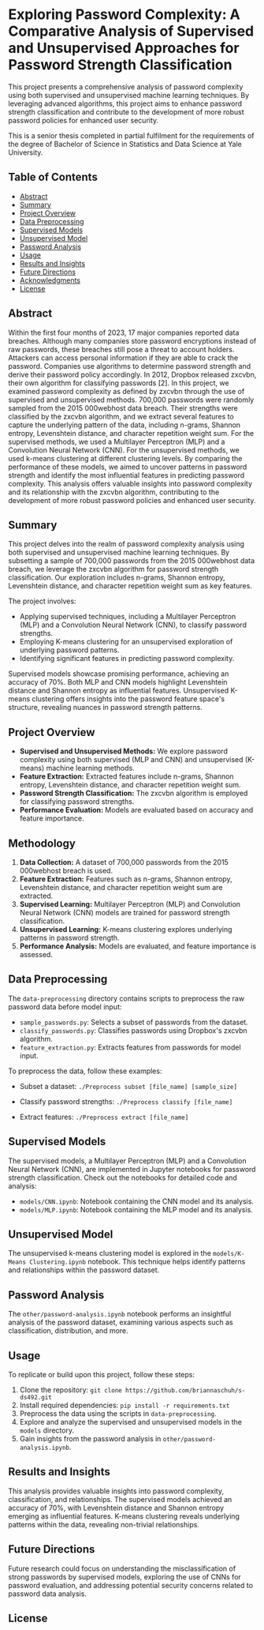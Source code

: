 # Exploring Password Complexity: A Comparative Analysis of Supervised and Unsupervised Approaches for Password Strength Classification

This project presents a comprehensive analysis of password complexity using both supervised and unsupervised machine learning techniques. By leveraging advanced algorithms, this project aims to enhance password strength classification and contribute to the development of more robust password policies for enhanced user security.

This is a senior thesis completed in partial fulfilment for the requirements of the degree of Bachelor of Science in Statistics and 
Data Science at Yale University.

## Table of Contents
- [Abstract](#abstract)
- [Summary](#summary)
- [Project Overview](#project-overview)
- [Data Preprocessing](#data-preprocessing)
- [Supervised Models](#supervised-models)
- [Unsupervised Model](#unsupervised-model)
- [Password Analysis](#password-analysis)
- [Usage](#usage)
- [Results and Insights](#results-and-insights)
- [Future Directions](#future-directions)
- [Acknowledgments](#acknowledgments)
- [License](#license)

## Abstract
Within the first four months of 2023, 17 major companies reported data breaches. Although many companies store password encryptions instead of raw passwords, these breaches still pose a threat to account holders. Attackers can access personal information if they are able to crack the password. Companies use algorithms to determine password strength and derive their password policy accordingly. In 2012, Dropbox released zxcvbn, their own algorithm for classifying passwords [2]. In this project, we examined password complexity as defined by zxcvbn through the use of supervised and unsupervised methods. 700,000 passwords were randomly sampled from the 2015 000webhost data breach. Their strengths were classified by the zxcvbn algorithm, and we extract several features to capture the underlying pattern of the data, including n-grams, Shannon entropy, Levenshtein distance, and character repetition weight sum. For the supervised methods, we used a Multilayer Perceptron (MLP) and a Convolution Neural Network (CNN). For the unsupervised methods, we used k-means clustering at different clustering levels. By comparing the performance of these models, we aimed to uncover patterns in password strength and identify the most influential features in predicting password complexity. This analysis offers valuable insights into password complexity and its relationship with the zxcvbn algorithm, contributing to the development of more robust password policies and enhanced user security.

## Summary
This project delves into the realm of password complexity analysis using both supervised and unsupervised machine learning techniques. By subsetting a sample of 700,000 passwords from the 2015 000webhost data breach, we leverage the zxcvbn algorithm for password strength classification. Our exploration includes n-grams, Shannon entropy, Levenshtein distance, and character repetition weight sum as key features.

The project involves:
- Applying supervised techniques, including a Multilayer Perceptron (MLP) and a Convolution Neural Network (CNN), to classify password strengths.
- Employing K-means clustering for an unsupervised exploration of underlying password patterns.
- Identifying significant features in predicting password complexity.

Supervised models showcase promising performance, achieving an accuracy of 70%. Both MLP and CNN models highlight Levenshtein distance and Shannon entropy as influential features. Unsupervised K-means clustering offers insights into the password feature space's structure, revealing nuances in password strength patterns.

## Project Overview
- **Supervised and Unsupervised Methods:** We explore password complexity using both supervised (MLP and CNN) and unsupervised (K-means) machine learning methods.
- **Feature Extraction:** Extracted features include n-grams, Shannon entropy, Levenshtein distance, and character repetition weight sum.
- **Password Strength Classification:** The zxcvbn algorithm is employed for classifying password strengths.
- **Performance Evaluation:** Models are evaluated based on accuracy and feature importance.

## Methodology
1. **Data Collection:** A dataset of 700,000 passwords from the 2015 000webhost breach is used.
2. **Feature Extraction:** Features such as n-grams, Shannon entropy, Levenshtein distance, and character repetition weight sum are extracted.
3. **Supervised Learning:** Multilayer Perceptron (MLP) and Convolution Neural Network (CNN) models are trained for password strength classification.
4. **Unsupervised Learning:** K-means clustering explores underlying patterns in password strength.
5. **Performance Analysis:** Models are evaluated, and feature importance is assessed.

## Data Preprocessing
The `data-preprocessing` directory contains scripts to preprocess the raw password data before model input:

- `sample_passwords.py`: Selects a subset of passwords from the dataset.
- `classify_passwords.py`: Classifies passwords using Dropbox's zxcvbn algorithm.
- `feature_extraction.py`: Extracts features from passwords for model input.

To preprocess the data, follow these examples:

- Subset a dataset:
`./Preprocess subset [file_name] [sample_size]`

- Classify password strengths:
`./Preprocess classify [file_name]`

- Extract features:
`./Preprocess extract [file_name]`

## Supervised Models
The supervised models, a Multilayer Perceptron (MLP) and a Convolution Neural Network (CNN), are implemented in Jupyter notebooks for password strength classification. Check out the notebooks for detailed code and analysis:

- `models/CNN.ipynb`: Notebook containing the CNN model and its analysis.
- `models/MLP.ipynb`: Notebook containing the MLP model and its analysis.

## Unsupervised Model
The unsupervised k-means clustering model is explored in the `models/K-Means Clustering.ipynb` notebook. This technique helps identify patterns and relationships within the password dataset.

## Password Analysis
The `other/password-analysis.ipynb` notebook performs an insightful analysis of the password dataset, examining various aspects such as classification, distribution, and more.

## Usage
To replicate or build upon this project, follow these steps:

1. Clone the repository: `git clone https://github.com/briannaschuh/s-ds492.git`
2. Install required dependencies: `pip install -r requirements.txt`
3. Preprocess the data using the scripts in `data-preprocessing`.
4. Explore and analyze the supervised and unsupervised models in the `models` directory.
5. Gain insights from the password analysis in `other/password-analysis.ipynb`.

## Results and Insights
This analysis provides valuable insights into password complexity, classification, and relationships. The supervised models achieved an accuracy of 70%, with Levenshtein distance and Shannon entropy emerging as influential features. K-means clustering reveals underlying patterns within the data, revealing non-trivial relationships.

## Future Directions
Future research could focus on understanding the misclassification of strong passwords by supervised models, exploring the use of CNNs for password evaluation, and addressing potential security concerns related to password data analysis.

## License


